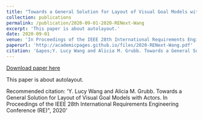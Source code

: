 ```yaml
---
title: "Towards a General Solution for Layout of Visual Goal Models with Actors Towards"
collection: publications
permalink: /publication/2020-09-01-2020-RENext-Wang
excerpt: 'This paper is about autolayout.'
date: 2020-09-01
venue: 'In Proceedings of the IEEE 28th International Requirements Engineering Conference (RE)&amp;quot;'
paperurl: 'http://academicpages.github.io/files/2020-RENext-Wang.pdf'
citation: '&apos;Y. Lucy Wang and Alicia M. Grubb. Towards a General Solution for Layout of Visual Goal Models with Actors. In Proceedings of the IEEE 28th International Requirements Engineering Conference (RE)&amp;quot;, 2020&apos;'
---
```


<a href='http://academicpages.github.io/files/2020-RENext-Wang.pdf'>Download paper here</a>

This paper is about autolayout.

Recommended citation: 'Y. Lucy Wang and Alicia M. Grubb. Towards a General Solution for Layout of Visual Goal Models with Actors. In Proceedings of the IEEE 28th International Requirements Engineering Conference (RE)&quot;, 2020'
